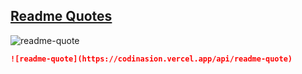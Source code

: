 ## [Readme Quotes](https://github.com/codinasion/readme-quote)

![readme-quote](https://codinasion.vercel.app/api/readme-quote)

```md
![readme-quote](https://codinasion.vercel.app/api/readme-quote)
```
